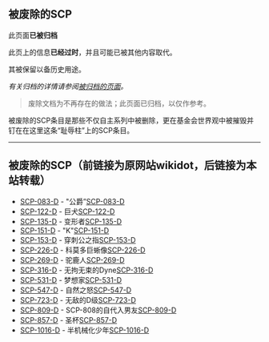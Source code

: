## 被废除的SCP

此页面**已被归档**

此页上的信息**已经过时**，并且可能已被其他内容取代。

其被保留以备历史用途。

*有关归档的详情请参阅[被归档的页面](https://scp-wiki-cn.wikidot.com/archived-scps)。*

> 废除文档为不再存在的做法；此页面已归档，以仅作参考。

被废除的SCP条目是那些不仅自主系列中被删除，更在基金会世界观中被摧毁并钉在在这里这条“耻辱柱”上的SCP条目。

------

## 被废除的SCP（前链接为原网站wikidot，后链接为本站转载）

- [SCP-083-D](https://scp-wiki-cn.wikidot.com/decomm:scp-083-d) - "公爵”[SCP-083-D](./scp-083-d.md)
- [SCP-122-D](https://scp-wiki-cn.wikidot.com/decomm:scp-122-d) - 巨犬[SCP-122-D](./scp-122-d.md)
- [SCP-135-D](https://scp-wiki-cn.wikidot.com/decomm:scp-135-d) - 变形者[SCP-135-D](./scp-135-d.md)
- [SCP-151-D](https://scp-wiki-cn.wikidot.com/decomm:scp-151-d) - "K"[SCP-151-D](./scp-151-d.md)
- [SCP-153-D](https://scp-wiki-cn.wikidot.com/decomm:scp-153-d) - 穿刺公之指[SCP-153-D](./scp-153-d.md)
- [SCP-226-D](https://scp-wiki-cn.wikidot.com/decomm:scp-226-d) - 科莫多巨蜥像[SCP-226-D](./scp-226-d.md)
- [SCP-269-D](https://scp-wiki-cn.wikidot.com/decomm:scp-269-d) - 驼鹿人[SCP-269-D](./scp-269-d.md)
- [SCP-316-D](https://scp-wiki-cn.wikidot.com/decomm:scp-316-d) - 无拘无束的Dyne[SCP-316-D](./scp-316-d.md)
- [SCP-531-D](https://scp-wiki-cn.wikidot.com/decomm:scp-531-d) - 梦想家[SCP-531-D](./scp-531-d.md)
- [SCP-547-D](https://scp-wiki-cn.wikidot.com/decomm:scp-547-d) - 自然之怒[SCP-547-D](./scp-547-d.md)
- [SCP-723-D](https://scp-wiki-cn.wikidot.com/decomm:scp-723-d) - 无敌的D级[SCP-723-D](./scp-723-d.md)
- [SCP-809-D](https://scp-wiki-cn.wikidot.com/decomm:scp-809-d) - SCP-808的自代入男友[SCP-809-D](./scp-809-d.md)
- [SCP-857-D](https://scp-wiki-cn.wikidot.com/decomm:scp-857-d) - 圣杯[SCP-857-D](./scp-857-d.md)
- [SCP-1016-D](https://scp-wiki-cn.wikidot.com/decomm:scp-1016-d) - 半机械化少年[SCP-1016-D](./scp-1016-d.md)